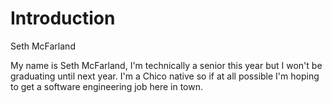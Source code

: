 # Introduction
Seth McFarland

My name is Seth McFarland, I'm technically a senior this year but I won't be graduating until next year. I'm a Chico native so if at all possible I'm
hoping to get a software engineering job here in town. 
